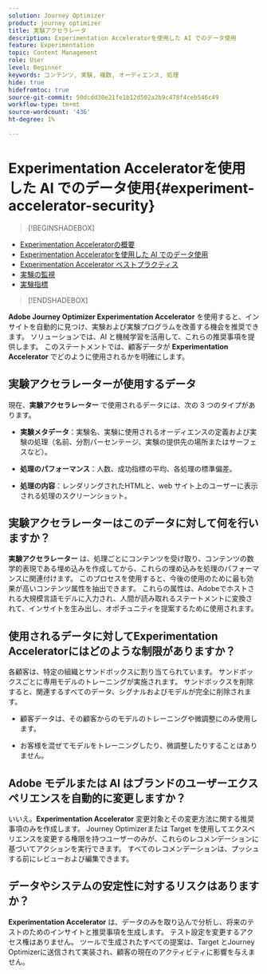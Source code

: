 ```yaml
---
solution: Journey Optimizer
product: journey optimizer
title: 実験アクセラレータ
description: Experimentation Acceleratorを使用した AI でのデータ使用
feature: Experimentation
topic: Content Management
role: User
level: Beginner
keywords: コンテンツ, 実験, 複数, オーディエンス, 処理
hide: true
hidefromtoc: true
source-git-commit: 50dcdd30e21fe1b12d502a2b9c478f4ceb546c49
workflow-type: tm+mt
source-wordcount: '436'
ht-degree: 1%

---
```


# Experimentation Acceleratorを使用した AI でのデータ使用{#experiment-accelerator-security}

>[!BEGINSHADEBOX]

* [Experimentation Acceleratorの概要](experiment-accelerator.md)
* [Experimentation Acceleratorを使用した AI でのデータ使用](experiment-accelerator-security.md)
* [Experimentation Accelerator ベストプラクティス](experiment-accelerator-best-practices.md)
* [実験の監視](experiment-accelerator-monitor.md)
* [実験指標](experiment-accelerator-metrics.md)

>[!ENDSHADEBOX]

**Adobe Journey Optimizer Experimentation Accelerator** を使用すると、インサイトを自動的に見つけ、実験および実験プログラムを改善する機会を推奨できます。 ソリューションでは、AI と機械学習を活用して、これらの推奨事項を提供します。 このステートメントでは、顧客データが **Experimentation Accelerator** でどのように使用されるかを明確にします。

## 実験アクセラレーターが使用するデータ

現在、**実験アクセラレーター** で使用されるデータには、次の 3 つのタイプがあります。

* **実験メタデータ**：実験名、実験に使用されるオーディエンスの定義および実験の処理（名前、分割パーセンテージ、実験の提供先の場所またはサーフェスなど）。

* **処理のパフォーマンス**：人数、成功指標の平均、各処理の標準偏差。

* **処理の内容**：レンダリングされたHTMLと、web サイト上のユーザーに表示される処理のスクリーンショット。

## 実験アクセラレーターはこのデータに対して何を行いますか？

**実験アクセラレーター** は、処理ごとにコンテンツを受け取り、コンテンツの数学的表現である埋め込みを作成してから、これらの埋め込みを処理のパフォーマンスに関連付けます。 このプロセスを使用すると、今後の使用のために最も効果が高いコンテンツ属性を抽出できます。 これらの属性は、Adobeでホストされる大規模言語モデルに入力され、人間が読み取れるステートメントに変換されて、インサイトを生み出し、オポチュニティを提案するために使用されます。

## 使用されるデータに対してExperimentation Acceleratorにはどのような制限がありますか？

各顧客は、特定の組織とサンドボックスに割り当てられています。 サンドボックスごとに専用モデルのトレーニングが実施されます。 サンドボックスを削除すると、関連するすべてのデータ、シグナルおよびモデルが完全に削除されます。

* 顧客データは、その顧客からのモデルのトレーニングや微調整にのみ使用します。

* お客様を混ぜてモデルをトレーニングしたり、微調整したりすることはありません。

## Adobe モデルまたは AI はブランドのユーザーエクスペリエンスを自動的に変更しますか？

いいえ。**Experimentation Accelerator** 変更対象とその変更方法に関する推奨事項のみを作成します。 Journey Optimizerまたは Target を使用してエクスペリエンスを変更する権限を持つユーザーのみが、これらのレコメンデーションに基づいてアクションを実行できます。 すべてのレコメンデーションは、プッシュする前にレビューおよび編集できます。

## データやシステムの安定性に対するリスクはありますか？

**Experimentation Accelerator** は、データのみを取り込んで分析し、将来のテストのためのインサイトと推奨事項を生成します。 テスト設定を変更するアクセス権はありません。 ツールで生成されたすべての提案は、Target とJourney Optimizerに送信されて実装され、顧客の現在のアクティビティに影響を与えません。
